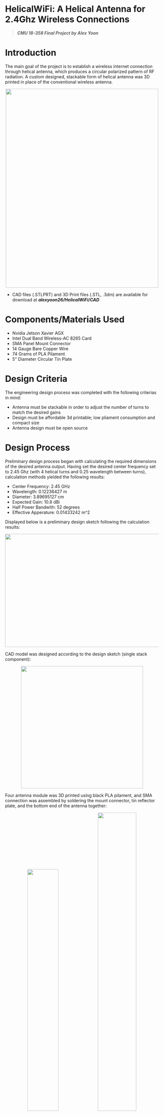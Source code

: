 # HelicalWiFi: A Helical Antenna for 2.4Ghz Wireless Connections

> ***CMU 18-358 Final Project by Alex Yoon***

# Introduction
The main goal of the project is to establish a wireless internet connection through helical antenna, which produces a circular polarized pattern of RF radiation. A custom designed, stackable form of helical antenna was 3D printed in place of the conventional wireless antenna. 

<p align="center">
  <img src="/assets/helical.jpg" width="500" height="650">
</p>

- CAD files (.STLPRT) and 3D Print files (.STL, .3dm) are available for download at ***alexyoon26/HelicalWiFi/CAD***

# Components/Materials Used
- Nvidia Jetson Xavier AGX
- Intel Dual Band Wireless-AC 8265 Card
- SMA Panel Mount Connector
- 14 Gauge Bare Copper Wire
- 74 Grams of PLA Pilament
- 5" Diameter Circular Tin Plate

# Design Criteria
The engineering design process was completed with the following criterias in mind:
- Antenna must be stackable in order to adjust the number of turns to match the desired gains
- Design must be affordable 3d printable; low pliament consumption and compact size
- Antenna design must be open source

# Design Process
Preliminary design process began with calculating the required dimensions of the desired antenna output. 
Having set the desired center frequency set to 2.45 Ghz (with 4 helical turns and 0.25 wavelength between turns), calculation methods yielded the following results:
- Center Frequency: 2.45 GHz
- Wavelength: 0.12236427 m
- Diameter: 3.89695127 cm
- Expected Gain: 10.8 dBi
- Half Power Bandwith: 52 degrees
- Effective Apperature: 0.01433242 m^2

Displayed below is a preliminary design sketch following the calculation results:
<p align="center">
  <img src="/assets/design.jpg" width="700" height="370">
</p>

CAD model was designed according to the design sketch (single stack component):
<p align="center">
  <img src="/assets/cad.PNG" width="400" height="400">
</p>

Four antenna module was 3D printed using black PLA pilament, and SMA connection was assembled by soldering the mount connector, tin reflector plate, and the bottom end of the antenna together:
<p align="center" width="100%">
    <img width="45%" src="/assets/helical.jpg"> 
    <img width="50%" src="/assets/connection.jpg"> 
</p>

# Testing
Testing of the helical antenna was conducted using a portable network analyzer rated 11 GHz and a Jetson Xavier AGX with a M.2 Wireless Card installed. The network analyzer was calibrated then displayed the Standing Wave Ratio (SWR) and the S-Parameter of the helical antenna.

***SWR Graph Display (left) and S-Parameter Graph Display (right):***
<p align="center" width="100%">
    <img width="45%" src="/assets/SWR.jpg"> 
    <img width="47%" src="/assets/s11.jpg"> 
</p>

The network analyzer results show that helical antenna is centered around ***2.6GHz***, rather than the desired 2.4GHz range. It has also shown a SWR of 1.229 and antenna gain of 20 dBi. Possible explanations for such result are:
- Effect of material of the 3D printed component (PLA)
- Difference in actual diameter of the Helix due to wire deformation
- Difference in actual diameter of the Helix due to design fault

Further testing was conducted by connecting the antenna to the Jetson's AC8265 Wireless Card, then performing an online network speed test. Speed test was performed on https://www.speedtest.net/ and the result was compared with stock and no antenna installed.

***Helical Antenna:***
<p align="center" width="100%">
    <img width="40%" src="/assets/helicpic.jpg"> 
    <img width="55%" src="/assets/helicspeed.png"> 
</p>

***Stock Antenna:***
<p align="center" width="100%">
    <img width="40%" src="/assets/normpic.jpg"> 
    <img width="55%" src="/assets/normspeed.png"> 
</p>

***No Antenna:***
<p align="center" width="100%">
    <img width="40%" src="/assets/nopic.jpg"> 
    <img width="55%" src="/assets/nonespeed.png"> 
</p>
